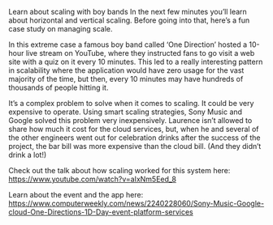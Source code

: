 Learn about scaling with boy bands
In the next few minutes you’ll learn about horizontal and vertical scaling. Before going into that, here’s a fun case study on managing scale.

In this extreme case a famous boy band called ‘One Direction’ hosted a 10-hour live stream on YouTube, where they instructed fans to go visit a web site with a quiz on it every 10 minutes. This led to a really interesting pattern in scalability where the application would have zero usage for the vast majority of the time, but then, every 10 minutes may have hundreds of thousands of people hitting it.

It’s a complex problem to solve when it comes to scaling. It could be very expensive to operate. Using smart scaling strategies, Sony Music and Google solved this problem very inexpensively. Laurence isn’t allowed to share how much it cost for the cloud services, but, when he and several of the other engineers went out for celebration drinks after the success of the project, the bar bill was more expensive than the cloud bill. (And they didn’t drink a lot!)

Check out the talk about how scaling worked for this system here: https://www.youtube.com/watch?v=aIxNm5Eed_8

Learn about the event and the app here: https://www.computerweekly.com/news/2240228060/Sony-Music-Google-cloud-One-Directions-1D-Day-event-platform-services